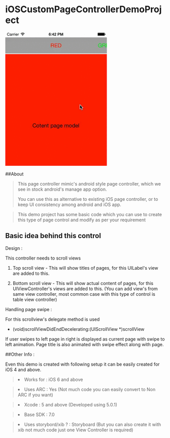iOSCustomPageControllerDemoProject
==================================

![      ](/pagingDemo.gif "") 

##About 

><p> This page controller mimic's android style page controller, which we see in stock android's manage app option.
><p> You can use this as alternative to existing iOS page controller, or to keep UI consistency among android and iOS app.

><p>This demo project has some basic code which you can use to create this type of page control and modify as per your requirement

## Basic idea behind this control

Design :

This controller needs to scroll views 

1. Top scroll view - This will show titles of pages, for this UILabel's view are added to this.

2. Bottom scroll view - This will show actual content of pages, for this UIViewController's views are added to this. (You can add view's from same view controller, most common case with this type of control is table view controller)


Handling page swipe :

For this scrollview's delegate method is used

- (void)scrollViewDidEndDecelerating:(UIScrollView *)scrollView

If user swipes to left page in right is displayed as current page with swipe to left animation.
Page title is also animated with swipe effect along with page.


##Other Info : 

Even this demo is created with following setup it can be easily created for iOS 4 and above.

><li>Works for : iOS 6 and above</li>

><li>Uses ARC : Yes (Not much code you can easily convert to Non ARC if you want)</li>

><li>Xcode : 5 and above (Developed using 5.0.1)</li>

><li>Base SDK : 7.0 </li>

><li>Uses storybord/xib ? : Storyboard (But you can also create it with xib not much code just one View Controller is required)</li>


